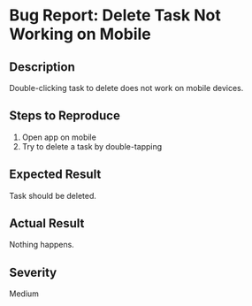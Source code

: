 # Bug Report: Delete Task Not Working on Mobile

## Description
Double-clicking task to delete does not work on mobile devices.

## Steps to Reproduce
1. Open app on mobile
2. Try to delete a task by double-tapping

## Expected Result
Task should be deleted.

## Actual Result
Nothing happens.

## Severity
Medium
